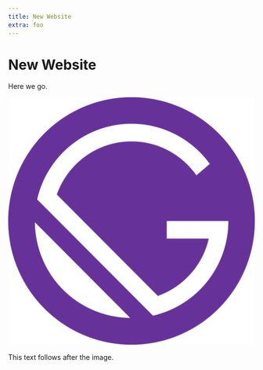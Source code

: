 ```yaml
---
title: New Website
extra: foo
---
```


# New Website

Here we go.

![](/src/images/icon.png)

This text follows after the image.